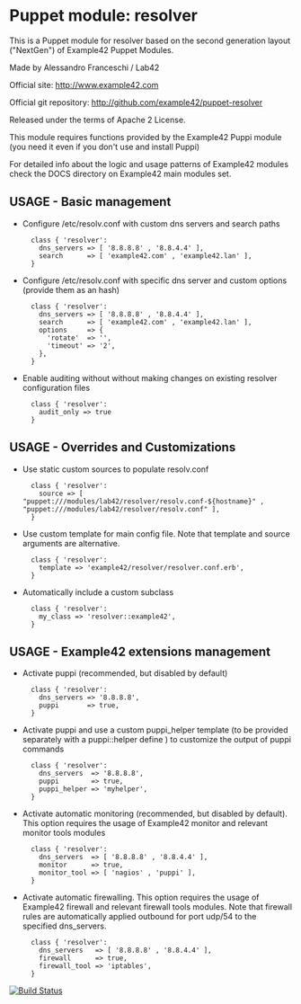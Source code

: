 # Puppet module: resolver

This is a Puppet module for resolver based on the second generation layout ("NextGen") of Example42 Puppet Modules.

Made by Alessandro Franceschi / Lab42

Official site: http://www.example42.com

Official git repository: http://github.com/example42/puppet-resolver

Released under the terms of Apache 2 License.

This module requires functions provided by the Example42 Puppi module (you need it even if you don't use and install Puppi)

For detailed info about the logic and usage patterns of Example42 modules check the DOCS directory on Example42 main modules set.

## USAGE - Basic management

* Configure /etc/resolv.conf with custom dns servers and search paths

        class { 'resolver': 
          dns_servers => [ '8.8.8.8' , '8.8.4.4' ],
          search      => [ 'example42.com' , 'example42.lan' ],
        }

* Configure /etc/resolv.conf with specific dns server and custom options (provide them as an hash)

        class { 'resolver':
          dns_servers => [ '8.8.8.8' , '8.8.4.4' ],
          search      => [ 'example42.com' , 'example42.lan' ],
          options     => {
            'rotate'  => '',
            'timeout' => '2',
          },
        }

* Enable auditing without without making changes on existing resolver configuration files

        class { 'resolver':
          audit_only => true
        }


## USAGE - Overrides and Customizations
* Use static custom sources to populate resolv.conf

        class { 'resolver':
          source => [ "puppet:///modules/lab42/resolver/resolv.conf-${hostname}" , "puppet:///modules/lab42/resolver/resolv.conf" ], 
        }


* Use custom template for main config file. Note that template and source arguments are alternative. 

        class { 'resolver':
          template => 'example42/resolver/resolver.conf.erb',
        }

* Automatically include a custom subclass

        class { 'resolver':
          my_class => 'resolver::example42',
        }


## USAGE - Example42 extensions management 
* Activate puppi (recommended, but disabled by default)

        class { 'resolver':
          dns_servers => '8.8.8.8',
          puppi       => true,
        }

* Activate puppi and use a custom puppi_helper template (to be provided separately with a puppi::helper define ) to customize the output of puppi commands 

        class { 'resolver':
          dns_servers  => '8.8.8.8',
          puppi        => true,
          puppi_helper => 'myhelper', 
        }

* Activate automatic monitoring (recommended, but disabled by default). This option requires the usage of Example42 monitor and relevant monitor tools modules

        class { 'resolver':
          dns_servers  => [ '8.8.8.8' , '8.8.4.4' ],
          monitor      => true,
          monitor_tool => [ 'nagios' , 'puppi' ],
        }

* Activate automatic firewalling. This option requires the usage of Example42 firewall and relevant firewall tools modules. Note that firewall rules are automatically applied outbound for port udp/54 to the specified dns_servers.

        class { 'resolver':     
          dns_servers   => [ '8.8.8.8' , '8.8.4.4' ],
          firewall      => true,
          firewall_tool => 'iptables',
        }


[![Build Status](https://travis-ci.org/example42/puppet-resolver.png?branch=master)](https://travis-ci.org/example42/puppet-resolver)
